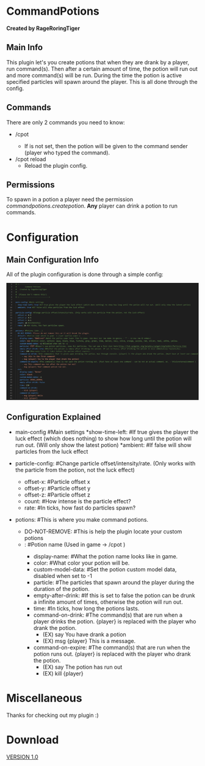 # CommandPotions
**Created by RageRoringTiger**


## Main Info
This plugin let's you create potions that when they are drank by a player, run command(s). Then after a certain amount of time, the potion will run out and more command(s) will be run. During the time the potion is active specified particles will spawn around the player. This is all done through the config.

## Commands
There are only 2 commands you need to know:
* /cpot <potion-name> <player> 
  * If <player> is not set, then the potion will be given to the command sender (player who typed the command).
* /cpot reload
  * Reload the plugin config.

## Permissions
To spawn in a potion a player need the permission *commandpotions.createpotion*. **Any** player can drink a potion to run commands.

# Configuration
## Main Configuration Info
All of the plugin configuration is done through a simple config:

![Config Image](/images/config.png/)


## Configuration Explained
* main-config #Main settings
  *show-time-left: #If true gives the player the luck effect (which does nothing) to show how long until the potion will run out. (Will only show the latest potion)
  *ambient: #If false will show particles from the luck effect

* particle-config: #Change particle offset/intensity/rate. (Only works with the particle from the potion, not the luck effect)
  * offset-x: #Particle offset x
  * offset-y: #Particle offset y
  * offset-z: #Particle offset z
  * count: #How intense is the particle effect?
  * rate: #In ticks, how fast do particles spawn?

* potions: #This is where you make command potions.
  * DO-NOT-REMOVE: #This is help the plugin locate your custom potions
  * <potion-name>: #Potion name (Used in game -> /cpot <potion name> )
    * display-name: #What the potion name looks like in game.
    * color: #What color your potion will be.
    * custom-model-data: #Set the potion custom model data, disabled when set to -1
    * particle: #The particles that spawn around the player during the duration of the potion.
    * empty-after-drink: #If this is set to false the potion can be drunk a infinite amount of times, otherwise the potion will run out.
    * time: #In ticks, how long the potions lasts.
    * command-on-drink: #The command(s) that are run when a player drinks the potion. {player} is replaced with the player who drank the potion.
      * (EX) say You have drank a potion
      * (EX) msg {player} This is a message.
    * command-on-expire: #The command(s) that are run when the potion runs out. {player} is replaced with the player who drank the potion.
      * (EX) say The potion has run out
      * (EX) kill {player}

# Miscellaneous
Thanks for checking out my plugin :)

# Download
[VERSION 1.0](/RageRoringTiger/CommandPotions/raw/master/compiled/CommandPotions.jar)